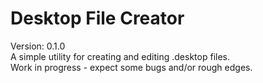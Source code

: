 # Desktop File Creator
Version: 0.1.0</br>
A simple utility for creating and editing .desktop files.</br>
Work in progress - expect some bugs and/or rough edges.
